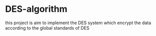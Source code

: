 # DES-algorithm
this project is aim to implement the DES  system which encrypt the data according to the global standards of DES
